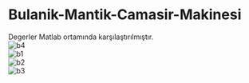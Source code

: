 # Bulanik-Mantik-Camasir-Makinesi
Degerler Matlab ortamında karşılaştırılmıştır. 
<br>
![b4](https://user-images.githubusercontent.com/35013722/88452837-a5b24380-ce6a-11ea-83b0-454ad9c94435.PNG)
<br>
![b1](https://user-images.githubusercontent.com/35013722/88452841-a9de6100-ce6a-11ea-8ee4-7e46ad76f23e.PNG)
<br>
![b2](https://user-images.githubusercontent.com/35013722/88452848-acd95180-ce6a-11ea-842d-e334a274014c.PNG)
<br>
![b3](https://user-images.githubusercontent.com/35013722/88452849-b06cd880-ce6a-11ea-9267-eaaf3aae063c.PNG)
